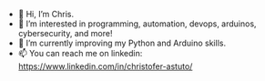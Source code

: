 - 👋 Hi, I’m Chris.
- 👀 I’m interested in programming, automation, devops, arduinos, cybersecurity, and more!
- 🌱 I’m currently improving my Python and Arduino skills.
- 📫 You can reach me on linkedin: https://www.linkedin.com/in/christofer-astuto/

<!---
ctastuto/ctastuto is a ✨ special ✨ repository because its `README.md` (this file) appears on your GitHub profile.
You can click the Preview link to take a look at your changes.
--->
